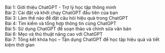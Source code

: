 Bài 1: Giới thiệu ChatGPT - Trợ lý học tập thông minh  
Bài 2: Cài đặt và khởi chạy ChatGPT đầu tiên của bạn  
Bài 3: Làm thế nào để đặt câu hỏi hiệu quả trong ChatGPT  
Bài 4: Tìm kiếm và tổng hợp thông tin cùng ChatGPT  
Bài 5: Sử dụng ChatGPT để soạn thảo và chỉnh sửa văn bản  
Bài 6: Mẹo và thủ thuật nâng cao với ChatGPT  
Bài 7: Tổng kết khóa học – Tận dụng ChatGPT để học tập hiệu quả và tiết kiệm thời gian